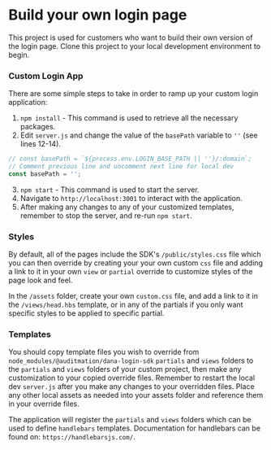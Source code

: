 # Build your own login page

This project is used for customers who want to build their own version of the login page.  Clone this project to your local development environment to begin.

### Custom Login App

There are some simple steps to take in order to ramp up your custom login application:

1. `npm install` - This command is used to retrieve all the necessary packages.
2. Edit `server.js` and change the value of the `basePath` variable to `''` (see lines 12-14).
  
  ```javascript
  // const basePath = `${process.env.LOGIN_BASE_PATH || ''}/:domain`;
  // Comment previous line and uncomment next line for local dev
  const basePath = '';
  ```
3. `npm start` - This command is used to start the server.
4. Navigate to `http://localhost:3001` to interact with the application.
5. After making any changes to any of your customized templates, remember to stop the server, and re-run `npm start`.

### Styles

By default, all of the pages include the SDK's `/public/styles.css` file which you can then override by creating your your own custom `css` file and adding a link to it in your own `view` or `partial` override to customize styles of the page look and feel.

In the `/assets` folder, create your own `custom.css` file, and add a link to it in the `/views/head.hbs` template, or in any of the partials if you only want specific styles to be applied to specific partial. 

### Templates

You should copy template files you wish to override from `node_modules/@auditmation/dana-login-sdk` `partials` and `views` folders to the `partials` and `views` folders of your custom project, then make any customization to your copied override files.  Remember to restart the local dev `server.js` after you make any changes to your overridden files. Place any other local assets as needed into your assets folder and reference them in your override files.

The application will register the `partials` and `views` folders which can be used to define `handlebars` templates. Documentation for handlebars can be found on: `https://handlebarsjs.com/`.
